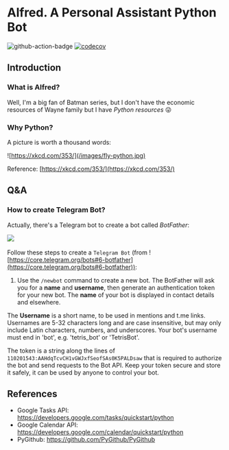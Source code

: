 # Alfred. A Personal Assistant Python Bot

![github-action-badge](https://github.com/ocriado91/alfred/actions/workflows/python.yaml/badge.svg)
[![codecov](https://codecov.io/gh/ocriado91/alfred/branch/main/graph/badge.svg?token=J75ECUW7FE)](https://codecov.io/gh/ocriado91/alfred)

## Introduction
### What is Alfred?

Well, I'm a big fan of Batman series, but I don't have the economic resources of Wayne family but I have _Python resources_ :stuck_out_tongue_winking_eye:

### Why Python?

A picture is worth a thousand words:

![https://xkcd.com/353/](/images/fly-python.jpg)

Reference: [https://xkcd.com/353/](https://xkcd.com/353/)

## Q&A
### How to create Telegram Bot?

Actually, there's a Telegram bot to create a bot called _BotFather_:

![](https://core.telegram.org/file/811140763/1/PihKNbjT8UE/03b57814e13713da37)

Follow these steps to create a `Telegram Bot` (from ![https://core.telegram.org/bots#6-botfather](https://core.telegram.org/bots#6-botfather)):


1. Use the `/newbot` command to create a new bot. The BotFather will ask you for a __name__ and __username__, then generate an authentication token for your new bot.
The __name__ of your bot is displayed in contact details and elsewhere.

The __Username__ is a short name, to be used in mentions and t.me links. Usernames are 5-32 characters long and are case insensitive, but may only include Latin characters, numbers, and underscores. Your bot's username must end in 'bot', e.g. 'tetris_bot' or 'TetrisBot'.

The token is a string along the lines of `110201543:AAHdqTcvCH1vGWJxfSeofSAs0K5PALDsaw` that is required to authorize the bot and send requests to the Bot API. Keep your token secure and store it safely, it can be used by anyone to control your bot.


## References

* Google Tasks API: https://developers.google.com/tasks/quickstart/python
* Google Calendar API: https://developers.google.com/calendar/quickstart/python
* PyGithub: https://github.com/PyGithub/PyGithub

